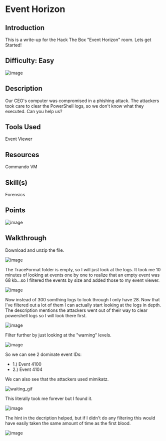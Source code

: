 # Event Horizon
## Introduction
This is a write-up for the Hack The Box "Event Horizon" room. Lets get Started!

## Difficulty: Easy
![image](https://github.com/zrmartin71/HTB_Write_Ups/assets/54414820/57607765-3009-4884-8243-1f79787dfb00)

## Description
Our CEO's computer was compromised in a phishing attack. The attackers took care to clear the PowerShell logs, so we don't know what they executed. Can you help us?

## Tools Used
Event Viewer

## Resources
Commando VM

## Skill(s)
Forensics 

## Points
![image](https://github.com/zrmartin71/HTB_Write_Ups/assets/54414820/d8cc0871-1c77-4704-8717-397b1ac16217)

## Walkthrough

Download and unzip the file.

![image](https://github.com/zrmartin71/HTB_Write_Ups/assets/54414820/5e7cee21-ecd3-499d-b22a-3c141bd1c56c)

The TraceFormat folder is empty, so I will just look at the logs. It took me 10 minutes of looking at events one by one to realize that an empty event was 68 kb...so I filtered the events by size and added those to my event viewer.

![image](https://github.com/zrmartin71/HTB_Write_Ups/assets/54414820/35ad0e30-04af-4228-92b7-217208b7ad20)

Now instead of 300 somthing logs to look through I only have 28. Now that I've filtered out a lot of them I can actually start looking at the logs in depth. The description mentions the attackers went out of their way to clear powershell logs so I will look there first.

![image](https://github.com/zrmartin71/HTB_Write_Ups/assets/54414820/db1b5ab9-4c4e-4b12-8f6b-1a6bce5458e1)

Filter further by just looking at the "warning" levels.

![image](https://github.com/zrmartin71/HTB_Write_Ups/assets/54414820/7702c4eb-3acb-4f51-a9cf-4f8e4107a476)

So we can see 2 dominate event IDs:
 - 1.) Event 4100
 - 2.) Event 4104

 We can also see that the attackers used mimikatz.

 ![waiting_gif](https://github.com/zrmartin71/HTB_Write_Ups/assets/54414820/e4a07764-7536-417e-bd92-1d6a9a1095ba)

 This literally took me forever but I found it.

 ![image](https://github.com/zrmartin71/HTB_Write_Ups/assets/54414820/66253311-e9ab-4a1a-9d2c-53df7eaac062)

The hint in the decription helped, but if I didn't do any filtering this would have easily taken the same amount of time as the first blood.

![image](https://github.com/zrmartin71/HTB_Write_Ups/assets/54414820/43bfc9eb-5003-444e-8308-1f1eb058ee29)


